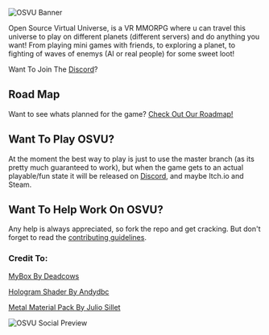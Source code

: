 ![OSVU Banner](https://imgur.com/jSxu49k.png "OSVU")

Open Source Virtual Universe, is a VR MMORPG where u can travel this universe to play on different planets (different servers) and do anything you want! From playing mini games with friends, to exploring a planet, to fighting of waves of enemys (AI or real people) for some sweet loot!

Want To Join The [Discord](https://discord.gg/xWx2p8g)?

## Road Map
Want to see whats planned for the game? [Check Out Our Roadmap!](https://app.gitkraken.com/glo/board/XeTm5ecC6AAPsU5b "RoadMap")

## Want To Play OSVU?
At the moment the best way to play is just to use the master branch (as its pretty much guaranteed to work), but when the game gets to an actual playable/fun state it will be released on [Discord](https://discord.gg/xWx2p8g), and maybe Itch.io and Steam.

## Want To Help Work On OSVU?
Any help is always appreciated, so fork the repo and get cracking. But don't forget to read the [contributing guidelines](https://github.com/4A-50/OSVU/blob/master/CONTRIBUTING.md).

### Credit To:
[MyBox By Deadcows](https://github.com/Deadcows/MyBox "MyBox")

[Hologram Shader By Andydbc](https://github.com/andydbc/HologramShader "Hologram Shader")

[Metal Material Pack By Julio Sillet](https://gumroad.com/juliosillet#XiPKY "Metal Materials")

![OSVU Social Preview](https://i.imgur.com/Zx20z0n.png "OSVU")
